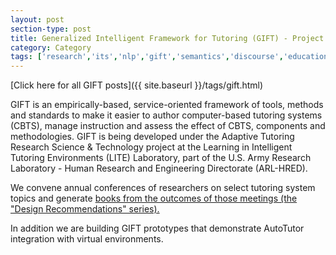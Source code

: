 ```yaml
---
layout: post
section-type: post
title: Generalized Intelligent Framework for Tutoring (GIFT) - Project Overview
category: Category
tags: ['research','its','nlp','gift','semantics','discourse','education','agents','project-overviews']
---
```

[Click here for all GIFT posts]({{ site.baseurl }}/tags/gift.html)

GIFT is an empirically-based, service-oriented framework of tools, methods and standards to make it easier to author computer-based tutoring systems (CBTS), manage instruction and assess the effect of CBTS, components and methodologies. GIFT is being developed under the Adaptive Tutoring Research Science & Technology project at the Learning in Intelligent Tutoring Environments (LITE) Laboratory, part of the U.S. Army Research Laboratory - Human Research and Engineering Directorate (ARL-HRED).

We convene annual conferences of researchers on select tutoring system topics and generate [books from the outcomes of those meetings (the "Design Recommendations" series).](https://www.gifttutoring.org/projects/gift/documents)

In addition we are building GIFT prototypes that demonstrate AutoTutor integration with virtual environments.

